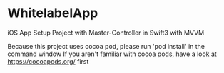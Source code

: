 # WhitelabelApp
iOS App Setup Project with Master-Controller in Swift3 with MVVM

Because this project uses cocoa pod, please run 'pod install' in the command window 
If you aren't familiar with cocoa pods, have a look at https://cocoapods.org/ first
